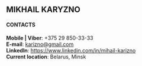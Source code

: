 ## MIKHAIL KARYZNO

#### CONTACTS
**Mobile | Viber**: +375 29 850-33-33\
**E-mail**: karizno@gmail.com\
**LinkedIn**: <https://www.linkedin.com/in/mihail-karizno>\
**Current location**: Belarus, Minsk
